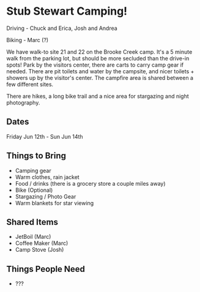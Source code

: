 # Stub Stewart Camping!

Driving - Chuck and Erica, Josh and Andrea

Biking - Marc (?)

We have walk-to site 21 and 22 on the Brooke Creek camp. It's a 5 minute walk from the parking lot, but should be more secluded than the drive-in spots! Park by the visitors center, there are carts to carry camp gear if needed. There are pit toilets and water by the campsite, and nicer toilets + showers up by the visitor's center. The campfire area is shared between a few different sites.

There are hikes, a long bike trail and a nice area for stargazing and night photography.

## Dates

Friday Jun 12th - Sun Jun 14th

## Things to Bring

* Camping gear
* Warm clothes, rain jacket
* Food / drinks (there is a grocery store a couple miles away) 
* Bike (Optional)
* Stargazing / Photo Gear
* Warm blankets for star viewing

## Shared Items

* JetBoil (Marc)
* Coffee Maker (Marc)
* Camp Stove (Josh)

## Things People Need

* ???
